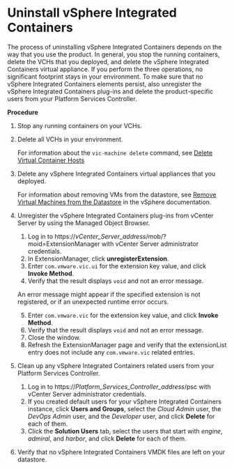 # Uninstall vSphere Integrated Containers

The process of uninstalling vSphere Integrated Containers depends on the way that you use the product. In general, you stop the running containers, delete the VCHs that you deployed, and delete the vSphere Integrated Containers virtual appliance. If you perform the three operations, no significant footprint stays in your environment. To make sure that no vSphere Integrated Containers elements persist, also unregister the vSphere Integrated Containers plug-ins and delete the product-specific users from your Platform Services Controller.

**Procedure**

1. Stop any running containers on your VCHs.
2. Delete all VCHs in your environment.

	For information about the `vic-machine delete` command, see [Delete Virtual Container Hosts](./remove_vch.md)

3. Delete any vSphere Integrated Containers virtual appliances that you deployed.

	For information about removing VMs from the datastore, see [Remove Virtual Machines from the Datastore](https://docs.vmware.com/en/VMware-vSphere/6.5/com.vmware.vsphere.vm_admin.doc/GUID-40736044-E1F7-48FB-928E-6B00AEF2F1BD.html) in the vSphere  documentation.

4. Unregister the vSphere Integrated Containers plug-ins from vCenter Server by using the Managed Object Browser.
	1. Log in to https://<i>vCenter_Server_address</i>/mob/?moid=ExtensionManager with vCenter Server administrator credentials.
	2. In ExtensionManager, click **unregisterExtension**.
	3. Enter `com.vmware.vic.ui` for the extension key value, and click **Invoke Method**.
	4. Verify that the result displays `void` and not an error message.

	An error message might appear if the specified extension is not registered, or if an unexpected runtime error occurs.

	5. Enter `com.vmware.vic` for the extension key value, and click **Invoke Method**.
	6. Verify that the result displays `void` and not an error message.
	7. Close the window.
	8. Refresh the ExtensionManager page and verify that the extensionList entry does not include any `com.vmware.vic` related entries.
5. Clean up any vSphere Integrated Containers related users from your Platform Services Controller.
	1. Log in to https://<i>Platform_Services_Controller_address</i>/psc with vCenter Server administrator credentials.
	2. If you created default users for your vSphere Integrated Containers instance, click **Users and Groups**, select the *Cloud Admin* user, the *DevOps Admin* user, and the *Developer* user, and click **Delete** for each of them.
	3. Click the **Solution Users** tab, select the users that start with *engine*, *admiral*, and *harbor*, and click **Delete** for each of them.
6. Verify that no vSphere Integrated Containers VMDK files are left on your datastore.
